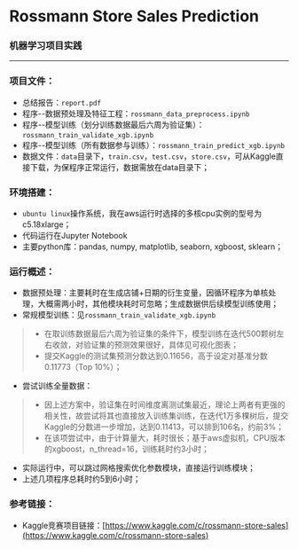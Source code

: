 # Rossmann Store Sales Prediction
### 机器学习项目实践
-----
### 项目文件：
* 总结报告：`report.pdf`
* 程序--数据预处理及特征工程：`rossmann_data_preprocess.ipynb`
* 程序--模型训练（划分训练数据最后六周为验证集）：`rossmann_train_validate_xgb.ipynb`
* 程序--模型训练（所有数据参与训练）：`rossmann_train_predict_xgb.ipynb`
* 数据文件：`data`目录下，`train.csv`，`test.csv`，`store.csv`，可从Kaggle直接下载，为保程序正常运行，数据需放在data目录下；

### 环境搭建：
* `ubuntu linux`操作系统，我在aws运行时选择的多核cpu实例的型号为c5.18xlarge；
* 代码运行在Jupyter Notebook
* 主要python库：pandas, numpy, matplotlib, seaborn, xgboost, sklearn；

### 运行概述：
* 数据预处理：主要耗时在生成店铺+日期的衍生变量，因循环程序为单核处理，大概需两小时，其他模块耗时可忽略；生成数据供后续模型训练使用；
* 常规模型训练：见`rossmann_train_validate_xgb.ipynb`
>* 在取训练数据最后六周为验证集的条件下，模型训练在迭代500颗树左右收敛，对验证集的预测效果很好，具体见可视化图表；
>* 提交Kaggle的测试集预测分数达到0.11656，高于设定对基准分数0.11773（Top 10%）；
* 尝试训练全量数据：
>* 因上述方案中，验证集在时间维度离测试集最近，理论上两者有更强的相关性，故尝试将其也直接放入训练集训练，在迭代1万多棵树后，提交Kaggle的分数进一步增加，达到0.11413，可以排到106名，约前3%；
>* 在该项尝试中，由于计算量大，耗时很长；基于aws虚拟机，CPU版本的xgboost，n_thread=16，训练耗时约3小时；
* 实际运行中，可以跳过网格搜索优化参数模块，直接运行训练模块； 
* 上述几项程序总耗时约5到6小时；

### 参考链接：
* Kaggle竞赛项目链接：[https://www.kaggle.com/c/rossmann-store-sales](https://www.kaggle.com/c/rossmann-store-sales)
